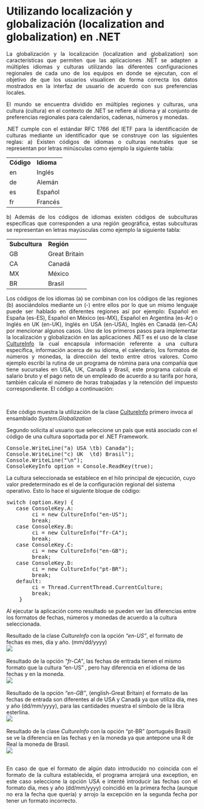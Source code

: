 # Utilizando localización y globalización (localization and globalization) en .NET

<p align="justify">La globalización y la localización (localization and globalization) son características que permiten que las aplicaciones .NET se adapten a múltiples idiomas y culturas utilizando las diferentes configuraciones regionales de cada uno de los equipos en donde se ejecutan, con el objetivo de que los usuarios visualicen de forma correcta los datos mostrados en la interfaz de usuario de acuerdo con sus preferencias locales.</p>
<p align="justify">El mundo se encuentra dividido en múltiples regiones y culturas, una cultura (cultura) en el contexto de .NET se refiere al idioma y al conjunto de preferencias regionales para calendarios, cadenas, números y monedas.</p>
<p align="justify">
.NET cumple con el estándar RFC 1766 del IETF para la identificación de culturas mediante un identificador que se construye con las siguientes reglas:
a) Existen códigos de idiomas o culturas neutrales que se representan por letras minúsculas como ejemplo la siguiente tabla:
</p>
    <table>
        <tr>
            <td><b>Código</b></td>
            <td><b>Idioma</b></td>
        </tr>
        <tr>
            <td>en</td>
            <td>Inglés</td>
        </tr>
        <tr>
            <td>de</td>
            <td>Alemán</td>
        </tr>
        <tr>
        <td>es</td>
        <td>Español</td>
        </tr>
        <tr>
        <td>fr</td>
        <td>Francés</td>
        </tr>
    </table>
<p align="justify">b) Además de los códigos de idiomas existen códigos de subculturas específicas que corresponden a una región geográfica, estas subculturas se representan en letras mayúsculas como ejemplo la siguiente tabla:</p>
    <table>
        <tr>
            <td>
                <b>Subcultura</b>
            </td>
            <td>
                <b>Región</b>
            </td>
        </tr>
        <tr>
            <td>
                GB
            </td>
            <td>
                Great Britain
            </td>
        </tr>
        <tr>
            <td>
                CA
            </td>
            <td>
                Canadá
            </td>
        </tr>
        <tr>
            <td>
                MX
            </td>
            <td>
                México
            </td>
        </tr>
        <tr>
            <td>
                BR
            </td>
            <td>
                Brasil
            </td>
        </tr>
    </table>
<p align="justify">
Los códigos de los idiomas (a) se combinan con los códigos de las regiones (b) asociándolos mediante un (-) entre ellos por lo que un mismo lenguaje puede ser hablado en diferentes regiones así por ejemplo: Español en España (es-ES), Español en México (es-MX), Español en Argentina (es-Ar) o
Inglés en UK (en-UK), Inglés en USA (en-USA), Inglés en Canadá (en-CA) por mencionar algunos casos.
Uno de los primeros pasos para implementar la localización y globalización en las aplicaciones .NET es el uso de la clase <a href="http://msdn.microsoft.com/en-us/library/system.globalization.cultureinfo.aspx">CultureInfo</a> la cual encapsula información referente a una cultura específica, información acerca  de su idioma, el calendario, los formatos de números y monedas, la dirección del texto entre otros valores.
Como ejemplo escribí la rutina de un programa de nómina para una compañía que tiene sucursales en USA, UK, Canadá y Brasil, este programa calcula el salario bruto y el pago neto de un empleado de acuerdo a su tarifa por hora, también calcula el número de horas trabajadas y la retención del impuesto correspondiente.
El código a continuación:
</p>
<pre>

</pre>
<p>Este código muestra la utilización de la clase <a href="http://msdn.microsoft.com/en-us/library/system.globalization.cultureinfo.aspx">CultureInfo</a> primero invoca al ensamblado <i>System.Globalization</i></p>
<p>Segundo solicita al usuario que seleccione un país que está asociado con el código de una cultura soportada por el .NET Framework.</p>
<pre>
Console.WriteLine("a) USA \tb) Canada");
Console.WriteLine("c) UK  \td) Brasil");
Console.WriteLine("\n");
ConsoleKeyInfo option = Console.ReadKey(true);
</pre>
<p>La cultura seleccionada se establece en el hilo principal de ejecución, cuyo valor predeterminado es el de la configuración regional del sistema operativo. Esto lo hace el siguiente bloque de código:</p>
<pre>
switch (option.Key) { 
   case ConsoleKey.A:
        ci = new CultureInfo("en-US");
        break;
   case ConsoleKey.B:
        ci = new CultureInfo("fr-CA");
        break;
   case ConsoleKey.C:
        ci = new CultureInfo("en-GB");
        break;
   case ConsoleKey.D:
        ci = new CultureInfo("pt-BR");
        break;
   default:
        ci = Thread.CurrentThread.CurrentCulture;
        break;
    }
</pre>
<p>Al ejecutar la aplicación como resultado se pueden ver las diferencias entre los formatos de fechas, números y monedas de acuerdo a la cultura seleccionada.</p>
<div>Resultado de la  clase <i>CultureInfo</i> con la opción <i>“en-US”</i>, el formato de fechas es mes, día y año. (mm/dd/yyyy)</div>
<div>
        <IMG src="images/fig1.png">
</div><br>
<div>Resultado de la opción <i>"fr-CA"</i>, las fechas de entrada tienen el mismo formato que la cultura “en-US” , pero hay diferencia en el idioma de las fechas y en la moneda.</div>
<div>
        <IMG src="images/fig2.png">
</div><br>
<div>Resultado de la opción  <i>“en-GB”</i>, (english-Great Britain) el formato de las fechas de entrada son diferentes al de USA y Canadá ya que utiliza día, mes y año (dd/mm/yyyy), para las cantidades muestra el símbolo de la libra esterlina.</div>
<div>
        <IMG src="images/fig3.png">
    </div><br>
<div>Resultado de la clase <i>CultureInfo</i> con la opción “pt-BR” (portugués Brasil) se ve la diferencia en las fechas y en la moneda ya que antepone una R de Real la moneda de Brasil.</div>
<div>
        <IMG src="images/fig4.png">
    </div><br>
<p align="justify">
En caso de que el formato de algún dato introducido no coincida con el formato de la cultura establecida, el programa arrojará una exception, en este caso seleccione la opción USA e intenté introducir las fechas con el formato día, mes y año (dd/mm/yyyy) coincidió en la primera fecha (aunque no era la fecha que quería) y arrojo la excepción en la segunda fecha por tener un formato incorrecto.
</p>
